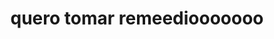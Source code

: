 ---
layout: post
title:  "quero tomar remeediooooooo"
day: "2024-01-30" 
text: "
estou fazendo avaliacao neuropsicologica para TDAH<br/>
<br/>
por enquanto está bem divertido<br/>
<br/>
acho que a ideia de manter um diario publico nao eh tao inteligente
"
---